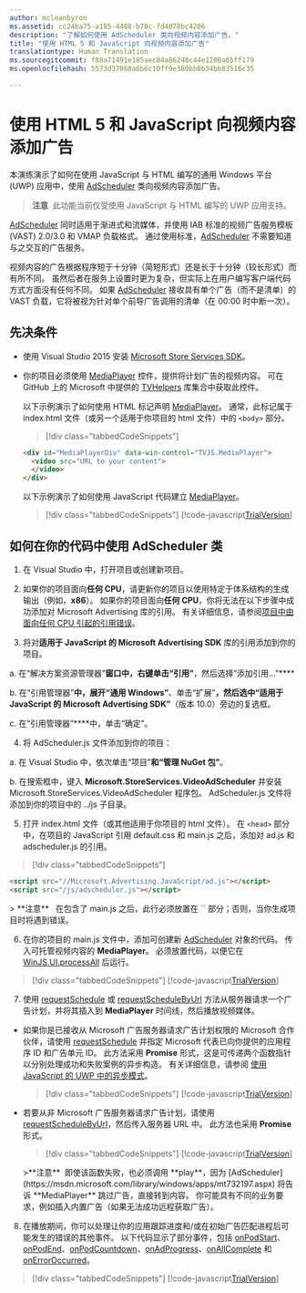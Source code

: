 ```yaml
---
author: mcleanbyron
ms.assetid: cc24ba75-a185-4488-b70c-fd4078bc4206
description: "了解如何使用 AdScheduler 类向视频内容添加广告。"
title: "使用 HTML 5 和 JavaScript 向视频内容添加广告"
translationtype: Human Translation
ms.sourcegitcommit: f88a71491e185aec84a86248c44e1200a65ff179
ms.openlocfilehash: 5573d37068a6b6c10ff9e380bb8b34bb83516c35

---
```


# <a name="add-advertisements-to-video-content-in-html-5-and-javascript"></a>使用 HTML 5 和 JavaScript 向视频内容添加广告


本演练演示了如何在使用 JavaScript 与 HTML 编写的通用 Windows 平台 (UWP) 应用中，使用 [AdScheduler](https://msdn.microsoft.com/library/windows/apps/mt732197.aspx) 类向视频内容添加广告。

>**注意**&nbsp;&nbsp;此功能当前仅受使用 JavaScript 与 HTML 编写的 UWP 应用支持。

[AdScheduler](https://msdn.microsoft.com/library/windows/apps/mt732197.aspx) 同时适用于渐进式和流媒体，并使用 IAB 标准的视频广告服务模板 (VAST) 2.0/3.0 和 VMAP 负载格式。 通过使用标准，[AdScheduler](https://msdn.microsoft.com/library/windows/apps/mt732197.aspx) 不需要知道与之交互的广告服务。

视频内容的广告根据程序短于十分钟（简短形式）还是长于十分钟（较长形式）而有所不同。 虽然后者在服务上设置时更为复杂，但实际上在用户编写客户端代码方式方面没有任何不同。 如果 [AdScheduler](https://msdn.microsoft.com/library/windows/apps/mt732197.aspx) 接收具有单个广告（而不是清单）的 VAST 负载，它将被视为针对单个前导广告调用的清单（在 00:00 时中断一次）。

## <a name="prerequisites"></a>先决条件

* 使用 Visual Studio 2015 安装 [Microsoft Store Services SDK](http://aka.ms/store-em-sdk)。

* 你的项目必须使用 [MediaPlayer](https://github.com/Microsoft/TVHelpers/wiki/MediaPlayer-Overview) 控件，提供将计划广告的视频内容。 可在 GitHub 上的 Microsoft 中提供的 [TVHelpers](https://github.com/Microsoft/TVHelpers) 库集合中获取此控件。

  以下示例演示了如何使用 HTML 标记声明 [MediaPlayer](https://github.com/Microsoft/TVHelpers/wiki/MediaPlayer-Overview)。 通常，此标记属于 index.html 文件（或另一个适用于你项目的 html 文件）中的 `<body>` 部分。

  > [!div class="tabbedCodeSnippets"]
  ``` html
  <div id="MediaPlayerDiv" data-win-control="TVJS.MediaPlayer">
    <video src="URL to your content">
    </video>
  </div>
  ```

  以下示例演示了如何使用 JavaScript 代码建立 [MediaPlayer](https://github.com/Microsoft/TVHelpers/wiki/MediaPlayer-Overview)。

  > [!div class="tabbedCodeSnippets"]
  [!code-javascript[TrialVersion](./code/AdvertisingSamples/AdSchedulerSamples/js/js/main.js#Snippet1)]

## <a name="how-to-use-the-adscheduler-class-in-your-code"></a>如何在你的代码中使用 AdScheduler 类

1. 在 Visual Studio 中，打开项目或创建新项目。

2. 如果你的项目面向**任何 CPU**，请更新你的项目以使用特定于体系结构的生成输出（例如，**x86**）。 如果你的项目面向**任何 CPU**，你将无法在以下步骤中成功添加对 Microsoft Advertising 库的引用。 有关详细信息，请参阅[项目中由面向任何 CPU 引起的引用错误](known-issues-for-the-advertising-libraries.md#reference_errors)。

3. 将对**适用于 JavaScript 的 Microsoft Advertising SDK** 库的引用添加到你的项目。

  a. 在“解决方案资源管理器”****窗口中，右键单击“引用”****，然后选择“添加引用...”****

  b. 在“引用管理器”****中，展开“通用 Windows”****、单击“扩展”****，然后选中“适用于 JavaScript 的 Microsoft Advertising SDK”****（版本 10.0）旁边的复选框。

  c. 在“引用管理器”****中，单击“确定”。

4.  将 AdScheduler.js 文件添加到你的项目：

  a.  在 Visual Studio 中，依次单击“项目”****和“管理 NuGet 包”****。

  b.  在搜索框中，键入 **Microsoft.StoreServices.VideoAdScheduler** 并安装 Microsoft.StoreServices.VideoAdScheduler 程序包。 AdScheduler.js 文件将添加到你的项目中的 ../js 子目录。

5.  打开 index.html 文件（或其他适用于你项目的 html 文件）。 在 `<head>` 部分中，在项目的 JavaScript 引用 default.css 和 main.js 之后，添加对 ad.js 和 adscheduler.js 的引用。

  > [!div class="tabbedCodeSnippets"]
  ``` html
  <script src="//Microsoft.Advertising.JavaScript/ad.js"></script>
  <script src="/js/adscheduler.js"></script>
  ```

  <span/>
  > **注意**&nbsp;&nbsp; 在包含了 main.js 之后，此行必须放置在 `<head>` 部分；否则，当你生成项目时将遇到错误。

6.  在你的项目的 main.js 文件中，添加可创建新 [AdScheduler](https://msdn.microsoft.com/library/windows/apps/mt732197.aspx) 对象的代码。 传入可托管视频内容的 **MediaPlayer**。 必须放置代码，以便它在 [WinJS.UI.processAll](https://msdn.microsoft.com/library/windows/apps/hh440975.aspx) 后运行。

  > [!div class="tabbedCodeSnippets"]
  [!code-javascript[TrialVersion](./code/AdvertisingSamples/AdSchedulerSamples/js/js/main.js#Snippet2)]

7.  使用 [requestSchedule](https://msdn.microsoft.com/library/windows/apps/mt732208.aspx) 或 [requestScheduleByUrl](https://msdn.microsoft.com/library/windows/apps/mt732210.aspx) 方法从服务器请求一个广告计划，并将其插入到 **MediaPlayer** 时间线，然后播放视频媒体。

  * 如果你是已接收从 Microsoft 广告服务器请求广告计划权限的 Microsoft 合作伙伴，请使用 [requestSchedule](https://msdn.microsoft.com/library/windows/apps/mt732208.aspx) 并指定 Microsoft 代表已向你提供的应用程序 ID 和广告单元 ID。 此方法采用 **Promise** 形式，这是可传递两个函数指针以分别处理成功和失败案例的异步构造。 有关详细信息，请参阅 [使用 JavaScript 的 UWP 中的异步模式](https://msdn.microsoft.com/windows/uwp/threading-async/asynchronous-programming-universal-windows-platform-apps#asynchronous-patterns-in-uwp-using-javascript)。

      > [!div class="tabbedCodeSnippets"]
      [!code-javascript[TrialVersion](./code/AdvertisingSamples/AdSchedulerSamples/js/js/main.js#Snippet3)]

  * 若要从非 Microsoft 广告服务器请求广告计划，请使用 [requestScheduleByUrl](https://msdn.microsoft.com/library/windows/apps/mt732210.aspx)，然后传入服务器 URL 中。 此方法也采用 **Promise** 形式。

      > [!div class="tabbedCodeSnippets"]
      [!code-javascript[TrialVersion](./code/AdvertisingSamples/AdSchedulerSamples/js/js/main.js#Snippet4)]

    <span/>
    >**注意**&nbsp;&nbsp;即使该函数失败，也必须调用 **play**，因为 [AdScheduler](https://msdn.microsoft.com/library/windows/apps/mt732197.aspx) 将告诉 **MediaPlayer** 跳过广告，直接转到内容。 你可能具有不同的业务要求，例如插入内置广告（如果无法成功远程获取广告）。

8.  在播放期间，你可以处理让你的应用跟踪进度和/或在初始广告匹配进程后可能发生的错误的其他事件。 以下代码显示了部分事件，包括 [onPodStart](https://msdn.microsoft.com/library/windows/apps/mt732206.aspx)、[onPodEnd](https://msdn.microsoft.com/library/windows/apps/mt732205.aspx)、[onPodCountdown](https://msdn.microsoft.com/library/windows/apps/mt732204.aspx)、[onAdProgress](https://msdn.microsoft.com/library/windows/apps/mt732201.aspx)、[onAllComplete](https://msdn.microsoft.com/library/windows/apps/mt732202.aspx) 和 [onErrorOccurred](https://msdn.microsoft.com/library/windows/apps/mt732203.aspx)。

  > [!div class="tabbedCodeSnippets"]
  [!code-javascript[TrialVersion](./code/AdvertisingSamples/AdSchedulerSamples/js/js/main.js#Snippet5)]



<!--HONumber=Dec16_HO2-->


